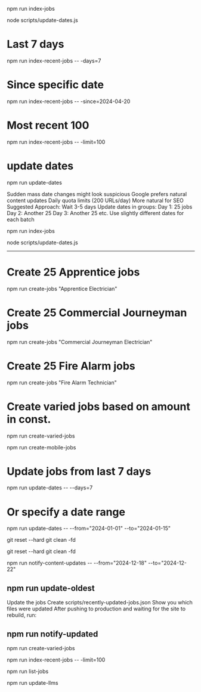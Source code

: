 npm run index-jobs

node scripts/update-dates.js

# Last 7 days
npm run index-recent-jobs -- -days=7

# Since specific date
npm run index-recent-jobs -- -since=2024-04-20

# Most recent 100
npm run index-recent-jobs -- -limit=100

# update dates
npm run update-dates

Sudden mass date changes might look suspicious
Google prefers natural content updates
Daily quota limits (200 URLs/day)
More natural for SEO
Suggested Approach:
Wait 3-5 days
Update dates in groups:
Day 1: 25 jobs
Day 2: Another 25
Day 3: Another 25
etc.
Use slightly different dates for each batch

npm run index-jobs

node scripts/update-dates.js

--------------------------------

# Create 25 Apprentice jobs
npm run create-jobs "Apprentice Electrician"

# Create 25 Commercial Journeyman jobs
npm run create-jobs "Commercial Journeyman Electrician"

# Create 25 Fire Alarm jobs
npm run create-jobs "Fire Alarm Technician"

# Create varied jobs based on amount in const. 
npm run create-varied-jobs

npm run create-mobile-jobs


# Update jobs from last 7 days
npm run update-dates -- --days=7

# Or specify a date range
npm run update-dates -- --from="2024-01-01" --to="2024-01-15"


git reset --hard
git clean -fd



git reset --hard
git clean -fd


npm run notify-content-updates -- --from="2024-12-18" --to="2024-12-22"

## npm run update-oldest

Update the jobs
Create scripts/recently-updated-jobs.json
Show you which files were updated
After pushing to production and waiting for the site to rebuild, run:

## npm run notify-updated

npm run create-varied-jobs


npm run index-recent-jobs -- -limit=100

npm run list-jobs

npm run update-llms